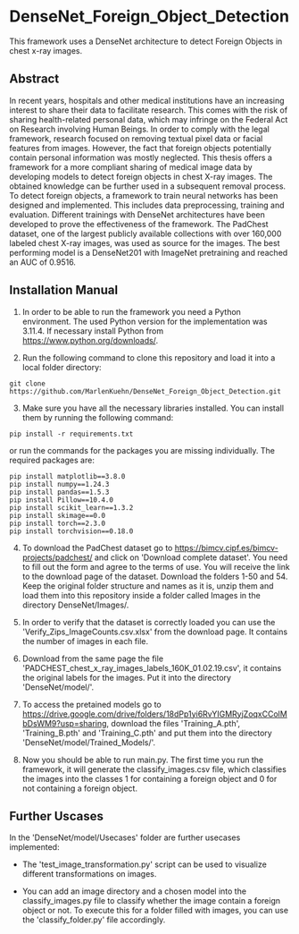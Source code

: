 <!-- markdownlint-disable -->

# DenseNet_Foreign_Object_Detection
This framework uses a DenseNet architecture to detect Foreign Objects in chest x-ray images.

## Abstract

In recent years, hospitals and other medical institutions have an increasing interest to share their data to facilitate research. This comes with the risk of sharing health-related personal data, which may infringe on the Federal Act on Research involving Human Beings. In order to comply with the legal framework, research focused on removing textual pixel data or facial features from images. However, the fact that foreign objects potentially contain personal information was mostly neglected. This thesis offers a framework for a more compliant sharing of medical image data by developing models to detect foreign objects in chest X-ray images. The obtained knowledge can be further used in a subsequent removal process. To detect foreign objects, a framework to train neural networks has been designed and implemented. This includes data preprocessing, training and evaluation. Different trainings with DenseNet architectures have been developed to prove the effectiveness of the framework. The PadChest dataset, one of the largest publicly available collections with over 160,000 labeled chest X-ray images, was used as source for the images. The best performing model is a DenseNet201 with ImageNet pretraining and reached an AUC of 0.9516. 

## Installation Manual

1. In order to be able to run the framework you need a Python environment. The used Python version for the implementation was 3.11.4. If necessary install Python from https://www.python.org/downloads/.

2. Run the following command to clone this repository and load it into a local folder directory: 
   
```
git clone https://github.com/MarlenKuehn/DenseNet_Foreign_Object_Detection.git
``` 


3. Make sure you have all the necessary libraries installed. You can install them by running the following command:

```
pip install -r requirements.txt
```

or run the commands for the packages you are missing individually. The required packages are:

```
pip install matplotlib==3.8.0
pip install numpy==1.24.3
pip install pandas==1.5.3
pip install Pillow==10.4.0
pip install scikit_learn==1.3.2
pip install skimage==0.0
pip install torch==2.3.0
pip install torchvision==0.18.0
```

4. To download the PadChest dataset go to https://bimcv.cipf.es/bimcv-projects/padchest/ and click on 'Download complete dataset'. You need to fill out the form and agree to the terms of use. You will receive the link to the download page of the dataset. Download the folders 1-50 and 54. Keep the original folder structure and names as it is, unzip them and load them into this repository inside a folder called Images in the directory DenseNet/Images/. 
   
5. In order to verify that the dataset is correctly loaded you can use the 'Verify_Zips_ImageCounts.csv.xlsx' from the download page. It contains the number of images in each file. 

6. Download from the same page the file 'PADCHEST_chest_x_ray_images_labels_160K_01.02.19.csv', it contains the original labels for the images. Put it into the directory 'DenseNet/model/'.
   
7. To access the pretained models go to https://drive.google.com/drive/folders/18dPp1yi6RvYIGMRyjZoqxCColMbDsWM9?usp=sharing, download the files 'Training_A.pth', 'Training_B.pth' and 'Training_C.pth' and put them into the directory 'DenseNet/model/Trained_Models/'.

8. Now you should be able to run main.py. The first time you run the framework, it will generate the classify_images.csv file, which classifies the images into the classes 1 for containing a foreign object and 0 for not containing a foreign object.
   
## Further Uscases

In the 'DenseNet/model/Usecases' folder are further usecases implemented:

- The 'test_image_transformation.py' script can be used to visualize different transformations on images. 
  
- You can add an image directory and a chosen model into the classify_images.py file to classify whether the image contain a foreign object or not. To execute this for a folder filled with images, you can use the 'classify_folder.py' file accordingly.